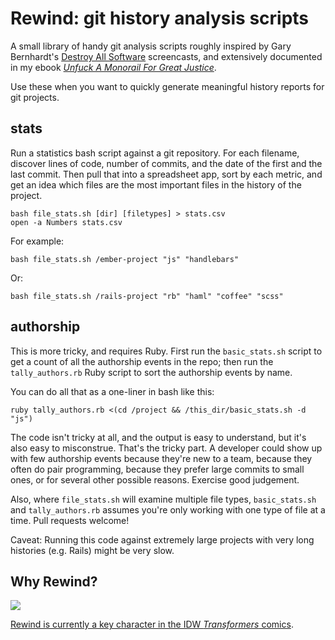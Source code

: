 # Rewind: git history analysis scripts

A small library of handy git analysis scripts
roughly inspired by Gary Bernhardt's [Destroy All
Software](https://www.destroyallsoftware.com/) screencasts, and
extensively documented in my ebook _[Unfuck A Monorail For Great
Justice](http://gilesbowkett.blogspot.com/2013/03/new-ebook-unfuck-monorail-for-great.html)_.

Use these when you want to quickly generate meaningful history reports
for git projects.

## stats

Run a statistics bash script against a git repository. For each
filename, discover lines of code, number of commits, and the date of the
first and the last commit. Then pull that into a spreadsheet app, sort
by each metric, and get an idea which files are the most important files
in the history of the project.

    bash file_stats.sh [dir] [filetypes] > stats.csv
    open -a Numbers stats.csv

For example:

    bash file_stats.sh /ember-project "js" "handlebars"

Or:

    bash file_stats.sh /rails-project "rb" "haml" "coffee" "scss"

## authorship

This is more tricky, and requires Ruby. First run the
`basic_stats.sh` script to get a count of all the authorship
events in the repo; then run the `tally_authors.rb` Ruby script to sort
the authorship events by name.

You can do all that as a one-liner in bash like this:

    ruby tally_authors.rb <(cd /project && /this_dir/basic_stats.sh -d "js")

The code isn't tricky at all, and the output is easy to understand, but
it's also easy to misconstrue. That's the tricky part. A developer
could show up with few authorship events because they're new to a team,
because they often do pair programming, because they prefer large
commits to small ones, or for several other possible reasons. Exercise
good judgement.

Also, where `file_stats.sh` will examine multiple file types,
`basic_stats.sh` and `tally_authors.rb` assumes you're only
working with one type of file at a time. Pull requests welcome!

Caveat: Running this code against extremely large projects with very
long histories (e.g. Rails) might be very slow.

## Why Rewind?

<img src="http://s3.amazonaws.com/giles/rewind_041113/LiarsAtoD1-Rewind.jpg">

[Rewind is currently a key character in the IDW _Transformers_
comics](http://tfwiki.net/wiki/Rewind_\(G1\)#IDW_Generation_1_continuity).

